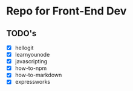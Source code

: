 # Repo for Front-End Dev

## TODO's
- [x] hellogit
- [x] learnyounode
- [x] javascripting
- [x] how-to-npm
- [x] how-to-markdown
- [x] expressworks
